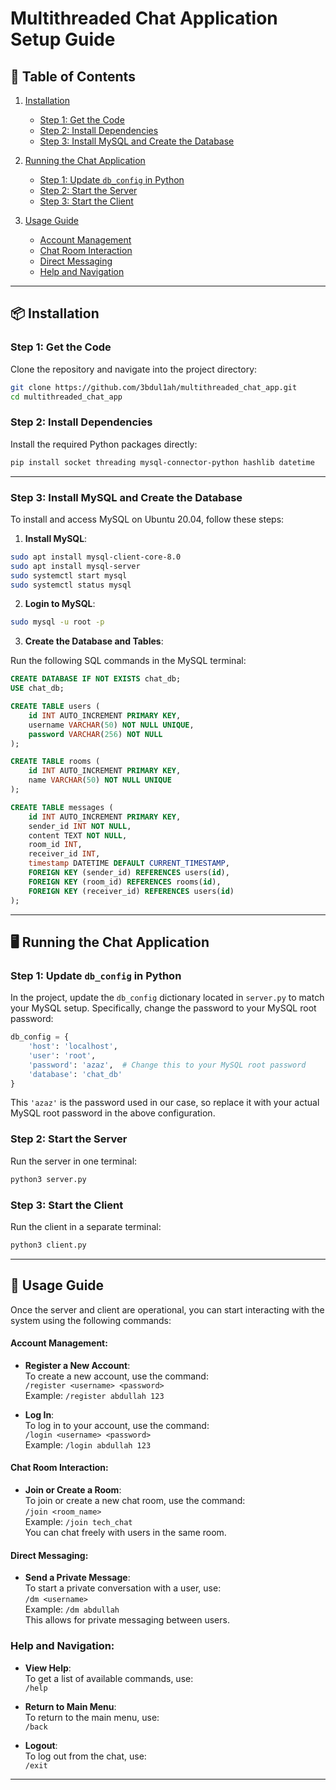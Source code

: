 # Multithreaded Chat Application Setup Guide

## 📑 Table of Contents
1. [Installation](#-installation)
    - [Step 1: Get the Code](#step-1-get-the-code)
    - [Step 2: Install Dependencies](#step-2-install-dependencies)
    - [Step 3: Install MySQL and Create the Database](#step-3-install-mysql-and-create-the-database)

2. [Running the Chat Application](#-running-the-chat-application)
    - [Step 1: Update `db_config` in Python](#step-1-update-db_config-in-python)
    - [Step 2: Start the Server](#step-2-start-the-server)
    - [Step 3: Start the Client](#step-3-start-the-client)
3. [Usage Guide](#-usage-guide)
    - [Account Management](#account-management)
    - [Chat Room Interaction](#chat-room-interaction)
    - [Direct Messaging](#direct-messaging)
    - [Help and Navigation](#help-and-navigation)

---

## 📦 Installation

### Step 1: Get the Code

Clone the repository and navigate into the project directory:

```bash
git clone https://github.com/3bdul1ah/multithreaded_chat_app.git
cd multithreaded_chat_app
```

### Step 2: Install Dependencies

Install the required Python packages directly:

```bash
pip install socket threading mysql-connector-python hashlib datetime
```

---

### Step 3: Install MySQL and Create the Database

To install and access MySQL on Ubuntu 20.04, follow these steps:

1. **Install MySQL**:

```bash
sudo apt install mysql-client-core-8.0
sudo apt install mysql-server
sudo systemctl start mysql
sudo systemctl status mysql
```

2. **Login to MySQL**:

```bash
sudo mysql -u root -p
```

3. **Create the Database and Tables**:

Run the following SQL commands in the MySQL terminal:

```sql
CREATE DATABASE IF NOT EXISTS chat_db;
USE chat_db;

CREATE TABLE users (
    id INT AUTO_INCREMENT PRIMARY KEY,
    username VARCHAR(50) NOT NULL UNIQUE,
    password VARCHAR(256) NOT NULL
);

CREATE TABLE rooms (
    id INT AUTO_INCREMENT PRIMARY KEY,
    name VARCHAR(50) NOT NULL UNIQUE
);

CREATE TABLE messages (
    id INT AUTO_INCREMENT PRIMARY KEY,
    sender_id INT NOT NULL,
    content TEXT NOT NULL,
    room_id INT,
    receiver_id INT,
    timestamp DATETIME DEFAULT CURRENT_TIMESTAMP,
    FOREIGN KEY (sender_id) REFERENCES users(id),
    FOREIGN KEY (room_id) REFERENCES rooms(id),
    FOREIGN KEY (receiver_id) REFERENCES users(id)
);
```

---

## 🖥 Running the Chat Application

### Step 1: Update `db_config` in Python

In the project, update the `db_config` dictionary located in `server.py` to match your MySQL setup. Specifically, change the password to your MySQL root password:

```python
db_config = {
    'host': 'localhost',
    'user': 'root',
    'password': 'azaz',  # Change this to your MySQL root password
    'database': 'chat_db'
}
```

This `'azaz'` is the password used in our case, so replace it with your actual MySQL root password in the above configuration.

### Step 2: Start the Server

Run the server in one terminal:

```bash
python3 server.py
```

### Step 3: Start the Client

Run the client in a separate terminal:

```bash
python3 client.py
```

---

## 🌟 Usage Guide

Once the server and client are operational, you can start interacting with the system using the following commands:

#### **Account Management:**

- **Register a New Account**:  
  To create a new account, use the command:  
  `/register <username> <password>`  
  Example: `/register abdullah 123`

- **Log In**:  
  To log in to your account, use the command:  
  `/login <username> <password>`  
  Example: `/login abdullah 123`

#### **Chat Room Interaction:**

- **Join or Create a Room**:  
  To join or create a new chat room, use the command:  
  `/join <room_name>`  
  Example: `/join tech_chat`  
  You can chat freely with users in the same room.

#### **Direct Messaging:**

- **Send a Private Message**:  
  To start a private conversation with a user, use:  
  `/dm <username>`  
  Example: `/dm abdullah`  
  This allows for private messaging between users.

### **Help and Navigation:**

- **View Help**:  
  To get a list of available commands, use:  
  `/help`

- **Return to Main Menu**:  
  To return to the main menu, use:  
  `/back`

- **Logout**:  
  To log out from the chat, use:  
  `/exit`

---
